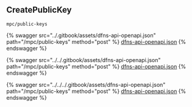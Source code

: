 
## CreatePublicKey
`mpc/public-keys`



{% swagger src="../.gitbook/assets/dfns-api-openapi.json" path="/mpc/public-keys" method="post" %}
[dfns-api-openapi.json](../.gitbook/assets/dfns-api-openapi.json)
{% endswagger %}

{% swagger src="../../.gitbook/assets/dfns-api-openapi.json" path="/mpc/public-keys" method="post" %}
[dfns-api-openapi.json](../../.gitbook/assets/dfns-api-openapi.json)
{% endswagger %}

{% swagger src="../../../.gitbook/assets/dfns-api-openapi.json" path="/mpc/public-keys" method="post" %}
[dfns-api-openapi.json](../../../.gitbook/assets/dfns-api-openapi.json)
{% endswagger %}
